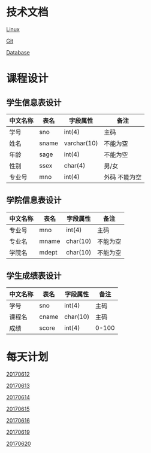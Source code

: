 # 技术文档

[Linux](./Linux.md)

[Git](./Git.md)

[Database](./Database.md)

# 课程设计


## 学生信息表设计
| 中文名称 | 表名 | 字段属性 | 备注 |
|---------|-----|---------|------|
| 学号 | sno | int(4) | 主码 |
| 姓名 | sname | varchar(10) | 不能为空 |
| 年龄 | sage | int(4) | 不能为空 |
| 性别 | ssex | char(4) | 男/女 |
| 专业号 | mno | int(4)| 外码 不能为空 |


## 学院信息表设计
| 中文名称 | 表名 | 字段属性 | 备注 |
|---------|-----|---------|------|
| 专业号 | mno | int(4) | 主码 |
| 专业名 | mname | char(10) | 不能为空 |
| 学院名 | mdept | char(10) | 不能为空 |


## 学生成绩表设计
| 中文名称 | 表名 | 字段属性 | 备注 |
|---------|-----|---------|------|
| 学号 | sno | int(4) | 主码 |
| 课程名 | cname | char(10) | 主码 |
| 成绩 | score | int(4) | 0-100 |


# 每天计划

[20170612](./20170612.md)

[20170613](./20170613.md)

[20170614](./20170614.md)

[20170615](./20170615.md)

[20170616](./20170616.md)

[20170619](./20170619.md)

[20170620](./20170620.md)
